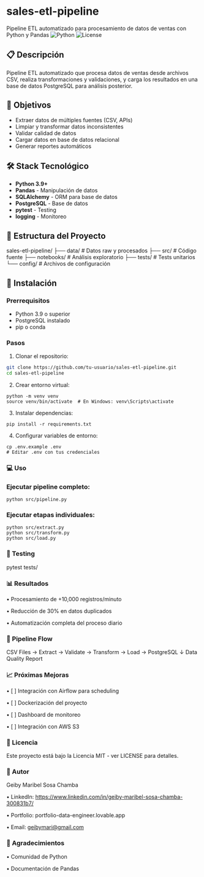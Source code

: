 # sales-etl-pipeline
Pipeline ETL automatizado para procesamiento de datos de ventas con Python y Pandas
![Python](https://img.shields.io/badge/python-v3.9+-blue.svg)
![License](https://img.shields.io/badge/license-MIT-green.svg)

## 📋 Descripción

Pipeline ETL automatizado que procesa datos de ventas desde archivos CSV, realiza transformaciones y validaciones, y carga los resultados en una base de datos PostgreSQL para análisis posterior.

## 🎯 Objetivos

- Extraer datos de múltiples fuentes (CSV, APIs)
- Limpiar y transformar datos inconsistentes
- Validar calidad de datos
- Cargar datos en base de datos relacional
- Generar reportes automáticos

## 🛠️ Stack Tecnológico

- **Python 3.9+**
- **Pandas** - Manipulación de datos
- **SQLAlchemy** - ORM para base de datos
- **PostgreSQL** - Base de datos
- **pytest** - Testing
- **logging** - Monitoreo

## 📁 Estructura del Proyecto

sales-etl-pipeline/ 
├── data/ # Datos raw y procesados 
├── src/ # Código fuente 
├── notebooks/ # Análisis exploratorio 
├── tests/ # Tests unitarios 
└── config/ # Archivos de configuración

## 🚀 Instalación

### Prerrequisitos
- Python 3.9 o superior
- PostgreSQL instalado
- pip o conda

### Pasos

1.  Clonar el repositorio:

```bash
git clone https://github.com/tu-usuario/sales-etl-pipeline.git
cd sales-etl-pipeline
```
2.	Crear entorno virtual:
```
python -m venv venv
source venv/bin/activate  # En Windows: venv\Scripts\activate
```
3.	Instalar dependencias:
```
pip install -r requirements.txt
```

4.	Configurar variables de entorno:
```
cp .env.example .env
# Editar .env con tus credenciales
```

### 💻 Uso

### Ejecutar pipeline completo:
```
python src/pipeline.py
```
### Ejecutar etapas individuales:
```
python src/extract.py
python src/transform.py
python src/load.py
```
### 🧪 Testing
pytest tests/

### 📊 Resultados

•	Procesamiento de +10,000 registros/minuto

•	Reducción de 30% en datos duplicados

•	Automatización completa del proceso diario

### 🔄 Pipeline Flow
CSV Files → Extract → Validate → Transform → Load → PostgreSQL
                                                   ↓
                                              Data Quality
                                                 Report
### 📈 Próximas Mejoras
•	[ ] Integración con Airflow para scheduling

•	[ ] Dockerización del proyecto

•	[ ] Dashboard de monitoreo

•	[ ] Integración con AWS S3

### 📝 Licencia
Este proyecto está bajo la Licencia MIT - ver LICENSE para detalles.

### 👤 Autor
Geiby Maribel Sosa Chamba

•	LinkedIn: https://www.linkedin.com/in/geiby-maribel-sosa-chamba-300831b7/

•	Portfolio: portfolio-data-engineer.lovable.app

•	Email: geibymari@gmail.com

### 🙏 Agradecimientos
•	Comunidad de Python

•	Documentación de Pandas
